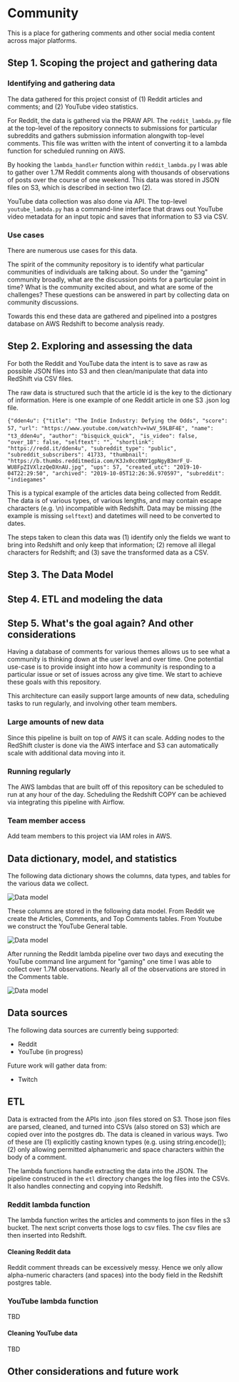 # Community
This is a place for gathering comments and other social media content across major platforms.

## Step 1. Scoping the project and gathering data

### Identifying and gathering data
The data gathered for this project consist of (1) Reddit articles and comments; and (2) YouTube video statistics.

For Reddit, the data is gathered via the PRAW API. The `reddit_lambda.py` file at the top-level of the repository connects to submissions for particular subreddits and gathers submission information alongwith top-level comments. This file was written with the intent of converting it to a lambda function for scheduled running on AWS.

By hooking the `lambda_handler` function within `reddit_lambda.py` I was able to gather over 1.7M Reddit comments along with thousands of observations of posts over the course of one weekend. This data was stored in JSON files on S3, which is described in section two (2).

YouTube data collection was also done via API. The top-level `youtube_lambda.py` has a command-line interface that draws out YouTube video metadata for an input topic and saves that information to S3 via CSV.

### Use cases
There are numerous use cases for this data.

The spirit of the community repository is to identify what particular communities of individuals are talking about. So under the "gaming" community broadly, what are the discussion points for a particular point in time? What is the community excited about, and what are some of the challenges? These questions can be answered in part by collecting data on community discussions.

Towards this end these data are gathered and pipelined into a postgres database on AWS Redshift to become analysis ready.


## Step 2. Exploring and assessing the data
For both the Reddit and YouTube data the intent is to save as raw as possible JSON files into S3 and then clean/manipulate that data into RedShift via CSV files.

The raw data is structured such that the article id is the key to the dictionary of information. Here is one example of one Reddit article in one S3 .json log file.

`
{"dden4u": {"title": "The Indie Industry: Defying the Odds", "score": 57,
`
`"url": "https://www.youtube.com/watch?v=VwV_59LBF4E", "name": "t3_dden4u", "author": "bisquick_quick",
`
`
"is_video": false, "over_18": false, "selftext": "", "shortlink": "https://redd.it/dden4u", "subreddit_type": "public", "subreddit_subscribers": 41733, "thumbnail": "https://b.thumbs.redditmedia.com/K3Jx0cc0NY1gpNgyB3mrF_U-WU8FpZIVXlzzQeDXnAU.jpg", "ups": 57, "created_utc": "2019-10-04T22:29:50", "archived": "2019-10-05T12:26:36.970597", "subreddit": "indiegames"
`

This is a typical example of the articles data being collected from Reddit. The data is of various types, of various lengths, and may contain escape characters (e.g. \n) incompatible with Redshift. Data may be missing (the example is missing `selftext`) and datetimes will need to be converted to dates.

The steps taken to clean this data was (1) identify only the fields we want to bring into Redshift and only keep that information; (2) remove all illegal characters for Redshift; and (3) save the transformed data as a CSV.

## Step 3. The Data Model


## Step 4. ETL and modeling the data


## Step 5. What's the goal again? And other considerations
Having a database of comments for various themes allows us to see what a community is thinking down at the user level and over time. One potential use-case is to provide insight into how a community is responding to a particular issue or set of issues across any give time. We start to achieve these goals with this repository.

This architecture can easily support large amounts of new data, scheduling tasks to run regularly, and involving other team members.

### Large amounts of new data
Since this pipeline is built on top of AWS it can scale. Adding nodes to the RedShift cluster is done via the AWS interface and S3 can automatically scale with additional data moving into it.

### Running regularly
The AWS lambdas that are built off of this repository can be scheduled to run at any hour of the day. Scheduling the Redshift COPY can be achieved via integrating this pipeline with Airflow.

### Team member access
Add team members to this project via IAM roles in AWS.

## Data dictionary, model, and statistics

The following data dictionary shows the columns, data types, and tables for the various data we collect.

![Data model](https://github.com/wsankey/community/blob/master/capstone_datadictionary.png)

These columns are stored in the following data model. From Reddit we create the Articles, Comments, and Top Comments tables. From Youtube we construct the YouTube General table.

![Data model](https://github.com/wsankey/community/blob/master/capstone_datamodel.png)

After running the Reddit lambda pipeline over two days and executing the YouTube command line argument for "gaming" one time I was able to collect over 1.7M observations. Nearly all of the observations are stored in the Comments table.

![Data model](https://github.com/wsankey/community/blob/master/capstone_datastats.png)

## Data sources
The following data sources are currently being supported:
* Reddit
* YouTube (in progress)

Future work will gather data from:
* Twitch

## ETL
Data is extracted from the APIs into .json files stored on S3. Those json files are parsed, cleaned, and turned into CSVs (also stored on S3) which are copied over into the postgres db. The data is cleaned in various ways. Two of these are (1) explicitly casting known types (e.g. using string.encode()); (2) only allowing permitted alphanumeric and space characters within the body of a comment.

The lambda functions handle extracting the data into the JSON. The pipeline construced in the `etl` directory changes the log files into the CSVs. It also handles connecting and copying into Redshift.

### Reddit lambda function
The lambda function writes the articles and comments to json files in the s3 bucket. The next script converts those logs to csv files. The csv files are then inserted into Redshift.

#### Cleaning Reddit data
Reddit comment threads can be excessively messy. Hence we only allow alpha-numeric characters (and spaces) into the body field in the Redshift postgres table.

### YouTube lambda function
TBD

#### Cleaning YouTube data
TBD

## Other considerations and future work

